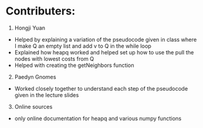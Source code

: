 # Contributers: 
1. Hongji Yuan 
  - Helped by explaining a variation of the pseudocode given in class where I make Q an empty list and add v to Q in the while loop 
  - Explained how heapq worked and helped set up how to use the pull the nodes with lowest costs from Q 
  - Helped with creating the getNeighbors function 

2. Paedyn Gnomes 
  - Worked closely together to understand each step of the pseudocode given in the lecture slides 
 
3. Online sources 
  - only online documentation for heapq and various numpy functions 
